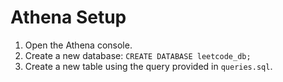 # Athena Setup

1. Open the Athena console.
2. Create a new database: `CREATE DATABASE leetcode_db;`
3. Create a new table using the query provided in `queries.sql`.

